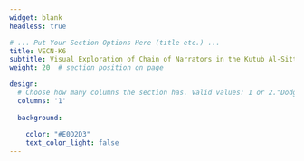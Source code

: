 ```yaml
---
widget: blank
headless: true

# ... Put Your Section Options Here (title etc.) ...
title: VECN-K6
subtitle: Visual Exploration of Chain of Narrators in the Kutub Al-Sittah Research
weight: 20  # section position on page

design:
  # Choose how many columns the section has. Valid values: 1 or 2."DodgerBlue"
  columns: '1'
  
  background:
    
    color: "#E0D2D3"
    text_color_light: false
---
```

<br>

